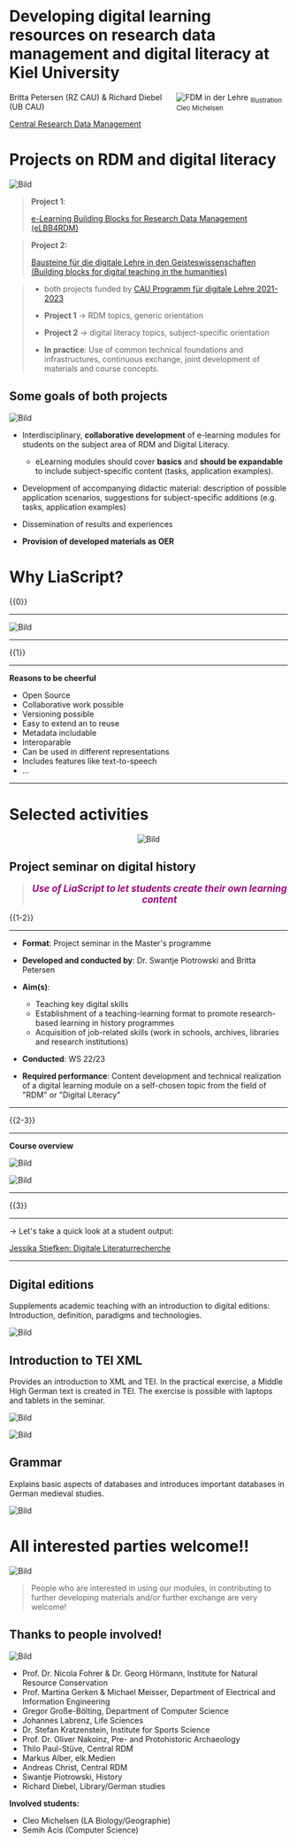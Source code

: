 <!--
author:   Britta Petersen, Richard Diebel

email:    b.petersen@rz.uni-kiel.de

icon: images/Logo_cau-norm-de-lilagrey-rgb-0720_2022.png

version:  0.1.0

language: en

narrator: Englisch Female

comment:  Presentation during Liascript User Symposium, 06.12.2023

tags:     research data, research data management, e-learning, digital teaching, networking, digital humanities
-->

# Developing digital learning resources on research data management and digital literacy at Kiel University

<div style="float:right; width:40%;">
  <img src="images/fdm_lehre.png" alt="FDM in der Lehre">
    <sub style="text-align: right;">Illustration Cleo Michelsen</sub>
</div>

Britta Petersen (RZ CAU) & Richard Diebel (UB CAU)

[Central Research Data Management](https://www.datamanagement.uni-kiel.de/de)

# Projects on RDM and digital literacy

![Bild](images/fdm_lehre.png) <!-- width="100px" align="right" -->

>**Project 1**:
>
>[e-Learning Building Blocks for Research Data Management (eLBB4RDM)](https://www.datamanagement.uni-kiel.de/de/aktivitaeten/projekte/Projekt%20eLBB4RDM)


>**Project 2:**
>
>[Bausteine für die digitale Lehre in den Geisteswissenschaften (Building blocks for digital teaching in the humanities)](https://www.datamanagement.uni-kiel.de/de/aktivitaeten/projekte/Projekt_DH-Bausteine)


>* both projects funded by [CAU Programm für digitale Lehre 2021-2023](https://www.qe.uni-kiel.de/de/lehrentwicklung/programm-fuer-die-digitale-lehre-2021-2023/programm-fuer-die-digitale-lehre-2021-2023)
>
>
>* **Project 1** -> RDM topics, generic orientation
>
>* **Project 2** -> digital literacy topics, subject-specific orientation
>
>* **In practice**: Use of common technical foundations and infrastructures, continuous exchange, joint development of materials and course concepts.

## Some goals of both projects

![Bild](images/fdm_lehre.png) <!-- width="100px" align="right" -->

* Interdisciplinary, **collaborative development** of e-learning modules for students on the subject area of RDM and Digital Literacy.

  * eLearning modules should cover **basics** and **should be expandable** to include subject-specific content (tasks, application examples).

* Development of accompanying didactic material: description of possible application scenarios, suggestions for subject-specific additions (e.g. tasks, application examples)

* Dissemination of results and experiences

* **Provision of developed materials as OER**

# Why LiaScript?

{{0}}
********************************************************************************

![Bild](images/fair.jpg)

********************************************************************************

{{1}}
********************************************************************************
**Reasons to be cheerful**

* Open Source
* Collaborative work possible
* Versioning possible
* Easy to extend an to reuse
* Metadata includable
* Interoparable
* Can be used in different representations
* Includes features like text-to-speech
* ...


********************************************************************************

# Selected activities
<center>

![Bild](images/fdm_lehre.png) <!-- width="300px" align="center" -->

</center>

## Project seminar on digital history

<center>


><big><p style="color:#9a047f">***Use of LiaScript to let students create their own learning content***</p></big>

</center>

{{1-2}}
******************

* **Format**: Project seminar in the Master's programme
* **Developed and conducted by**: Dr. Swantje Piotrowski and Britta Petersen
* **Aim(s)**:

  * Teaching key digital skills
  * Establishment of a teaching-learning format to promote research-based learning in history programmes
  * Acquisition of job-related skills (work in schools, archives, libraries and research institutions)

* **Conducted**: WS 22/23
* **Required performance**: Content development and technical realization of a digital learning module on a self-chosen topic from the field of "RDM" or "Digital Literacy"

******************

{{2-3}}
******************

**Course overview**

![Bild](images\Kursuebersicht_Projektseminar1.png)

![Bild](images\Kursuebersicht_Projektseminar2.png)


******************

{{3}}
******************

-> Let's take a quick look at a student output:

[Jessika Stiefken: Digitale Literaturrecherche](https://liascript.github.io/course/?https://raw.githubusercontent.com/RDM4CAU/TestModules/main/literaturrecherche/digitaleliteraturrecherche.md#1)

******************

## Digital editions

Supplements academic teaching with an introduction to digital editions: Introduction, definition, paradigms and technologies.

![Bild](images/Editionen.png)

## Introduction to TEI XML

Provides an introduction to XML and TEI. In the practical exercise, a Middle High German text is created in TEI. The exercise is possible with laptops and tablets in the seminar.

![Bild](images/TEI_XML.png)

![Bild](images/browseransicht.png)

## Grammar

Explains basic aspects of databases and introduces important databases in German medieval studies.

![Bild](images/Lexer.png)


# All interested parties welcome!!

![Bild](images/kurzberichte.png) <!-- width="100px" align="right" -->

> People who are interested in using our modules, in contributing to further developing materials and/or further exchange are very welcome!

## Thanks to people involved!

![Bild](images/fdm_lehre.png) <!-- width="100px" align="right" -->

* Prof. Dr. Nicola Fohrer & Dr. Georg Hörmann, Institute for Natural Resource Conservation
* Prof. Martina Gerken & Michael Meisser, Department of Electrical and Information Engineering
* Gregor Große-Bölting, Department of Computer Science
* Johannes Labrenz, Life Sciences
* Dr. Stefan Kratzenstein, Institute for Sports Science
* Prof. Dr. Oliver Nakoinz, Pre- and Protohistoric Archaeology
* Thilo Paul-Stüve, Central RDM
* Markus Alber, elk.Medien
* Andreas Christ, Central RDM
* Swantje Piotrowski, History
* Richard Diebel, Library/German studies

**Involved students:**

* Cleo Michelsen (LA Biology/Geographie)
* Semih Acis (Computer Science)

